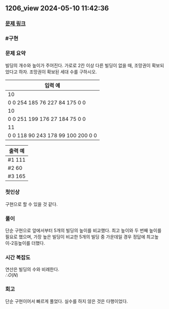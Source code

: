 ## 1206_view 2024-05-10 11:42:36
### [문제 링크](https://swexpertacademy.com/main/code/problem/problemDetail.do?contestProbId=AV134DPqAA8CFAYh)

### #구현

### 문제 요약
빌딩의 개수와 높이가 주어진다. 가로로 2칸 이상 다른 빌딩이 없을 때, 조망권이 확보되었다고 하자. 조망권이 확보된 세대 수를 구하시오.
    
| 입력 예 | 
| --- | 
|10|  
|0 0 254 185 76 227 84 175 0 0|  
|10|  
|0 0 251 199 176 27 184 75 0 0|  
|11|  
|0 0 118 90 243 178 99 100 200 0 0|  

| 출력 예 |
| --- |
|#1 111|  
|#2 60|  
|#3 165|  

### 첫인상
구현으로 할 수 있을 것 같다.

### 풀이   
단순 구현으로 앞에서부터 5개의 빌딩의 높이를 비교했다. 최고 높이와 두 번째 높이를 필요로 했으며, 가장 높은 빌딩이 비교한 5개의 빌딩 중 가운데일 경우 정답에 최고높이-2등높이를 더했다.

### 시간 복잡도
연산은 빌딩의 수와 비례한다.  
$∴ O(N)$

### 회고
단순 구현이어서 빠르게 풀었다. 실수를 하지 않은 것은 다행이었다.